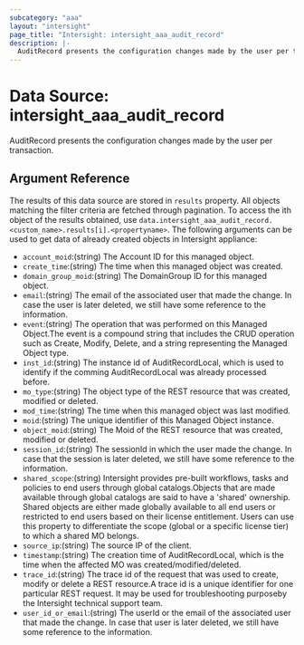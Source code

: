 ```yaml
---
subcategory: "aaa"
layout: "intersight"
page_title: "Intersight: intersight_aaa_audit_record"
description: |-
  AuditRecord presents the configuration changes made by the user per transaction.
---
```


# Data Source: intersight_aaa_audit_record
AuditRecord presents the configuration changes made by the user per transaction.
## Argument Reference
The results of this data source are stored in `results` property.
All objects matching the filter criteria are fetched through pagination.
To access the ith object of the results obtained, use `data.intersight_aaa_audit_record.<custom_name>.results[i].<propertyname>`.
The following arguments can be used to get data of already created objects in Intersight appliance:
* `account_moid`:(string) The Account ID for this managed object. 
* `create_time`:(string) The time when this managed object was created. 
* `domain_group_moid`:(string) The DomainGroup ID for this managed object. 
* `email`:(string) The email of the associated user that made the change.  In case the user is later deleted, we still have some reference to the information. 
* `event`:(string) The operation that was performed on this Managed Object.The event is a compound string that includes the CRUD operation such as Create, Modify, Delete, and a string representing the Managed Object type. 
* `inst_id`:(string) The instance id of AuditRecordLocal, which is used to identify if the comming AuditRecordLocal was already processed before. 
* `mo_type`:(string) The object type of the REST resource that was created, modified or deleted. 
* `mod_time`:(string) The time when this managed object was last modified. 
* `moid`:(string) The unique identifier of this Managed Object instance. 
* `object_moid`:(string) The Moid of the REST resource that was created, modified or deleted. 
* `session_id`:(string) The sessionId in which the user made the change. In case that the session is later deleted, we still have some reference to the information. 
* `shared_scope`:(string) Intersight provides pre-built workflows, tasks and policies to end users through global catalogs.Objects that are made available through global catalogs are said to have a 'shared' ownership. Shared objects are either made globally available to all end users or restricted to end users based on their license entitlement. Users can use this property to differentiate the scope (global or a specific license tier) to which a shared MO belongs. 
* `source_ip`:(string) The source IP of the client. 
* `timestamp`:(string) The creation time of AuditRecordLocal, which is the time when the affected MO was created/modified/deleted. 
* `trace_id`:(string) The trace id of the request that was used to create, modify or delete a REST resource.A trace id is a unique identifier for one particular REST request. It may be used for troubleshooting purposeby the Intersight technical support team. 
* `user_id_or_email`:(string) The userId or the email of the associated user that made the change. In case that user is later deleted, we still have some reference to the information. 
 